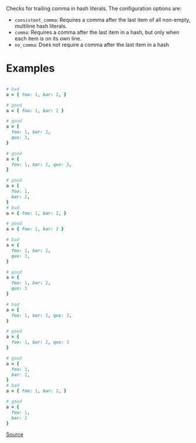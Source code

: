 
Checks for trailing comma in hash literals.
The configuration options are:

* `consistent_comma`: Requires a comma after the
last item of all non-empty, multiline hash literals.
* `comma`: Requires a comma after the last item in a hash,
but only when each item is on its own line.
* `no_comma`: Does not require a comma after the
last item in a hash

# Examples

```ruby

# bad
a = { foo: 1, bar: 2, }

# good
a = { foo: 1, bar: 2 }

# good
a = {
  foo: 1, bar: 2,
  qux: 3,
}

# good
a = {
  foo: 1, bar: 2, qux: 3,
}

# good
a = {
  foo: 1,
  bar: 2,
}
# bad
a = { foo: 1, bar: 2, }

# good
a = { foo: 1, bar: 2 }

# bad
a = {
  foo: 1, bar: 2,
  qux: 3,
}

# good
a = {
  foo: 1, bar: 2,
  qux: 3
}

# bad
a = {
  foo: 1, bar: 2, qux: 3,
}

# good
a = {
  foo: 1, bar: 2, qux: 3
}

# good
a = {
  foo: 1,
  bar: 2,
}
# bad
a = { foo: 1, bar: 2, }

# good
a = {
  foo: 1,
  bar: 2
}
```

[Source](http://www.rubydoc.info/gems/rubocop/RuboCop/Cop/Style/TrailingCommaInHashLiteral)
